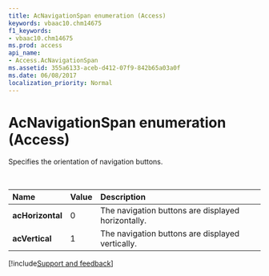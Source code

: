 ```yaml
---
title: AcNavigationSpan enumeration (Access)
keywords: vbaac10.chm14675
f1_keywords:
- vbaac10.chm14675
ms.prod: access
api_name:
- Access.AcNavigationSpan
ms.assetid: 355a6133-aceb-d412-07f9-842b65a03a0f
ms.date: 06/08/2017
localization_priority: Normal
---
```



# AcNavigationSpan enumeration (Access)

Specifies the orientation of navigation buttons.

<br/>

|Name|Value|Description|
|:-----|:-----|:-----|
|**acHorizontal**|0|The navigation buttons are displayed horizontally.|
|**acVertical**|1|The navigation buttons are displayed vertically.|

[!include[Support and feedback](~/includes/feedback-boilerplate.md)]